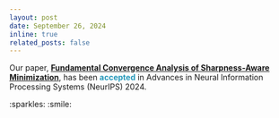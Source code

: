 ```yaml
---
layout: post
date: September 26, 2024
inline: true
related_posts: false
---
```

<p>
  Our paper, <strong><a href="https://papers.nips.cc/paper_files/paper/2024/hash/17b08a9de93e2accf13429643e7eafdc-Abstract-Conference.html" target="_blank">Fundamental Convergence Analysis of Sharpness-Aware Minimization</a></strong>, has been <strong><span style="color: #2698ba;">accepted</span></strong> in Advances in Neural Information Processing Systems (NeurIPS) 2024.
</p> :sparkles: :smile:
